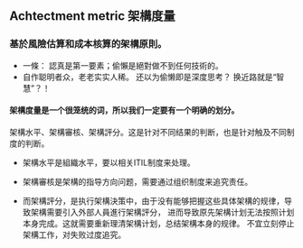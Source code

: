##  Achtectment metric  架構度量
###  基於風險估算和成本核算的架構原則。
   + 一條： 認真是第一要素；偷懶是絕對做不到任何技術的。
   + 自作聪明者众，老老实实人稀。 还以为偷懒即是深度思考？ 换近路就是“智慧”？！




#### 架構度量是一个很笼统的词，所以我们一定要有一个明确的划分。
架構水平、架構審核、架構評分。这是针对不同结果的判断，也是针对触及不同制度的判断。
  
  + 架構水平是組織水平，要以相关ITIL制度来处理。
  
  + 架構審核是架構的指导方向问题，需要通过组织制度来追究责任。
  
  + 而架構評分，是执行架構決策中，由于没有能够把握这些具体架構的规律，导致架構需要引入外部人員進行架構評分，
    进而导致原先架構计划无法按照计划本身完成。这就需要重新理清架構计划，总结架構本身的规律。
    不宜立刻停止架構工作，对失败过度追究。


